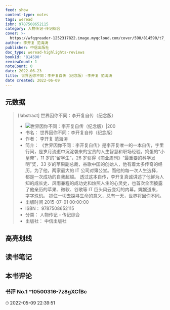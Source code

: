 ```yaml
---
feed: show
content-type: notes
tags: weread
isbn: 9787508652115
category: 人物传记-传记综合
cover: >-
  https://wfqqreader-1252317822.image.myqcloud.com/cover/590/814590/t7_814590.jpg
author: 李开复 范海涛
publisher: 中信出版社
doc_type: weread-highlights-reviews
bookId: '814590'
reviewCount: 1
noteCount: 0
date: 2022-06-23
title: 世界因你不同：李开复自传（纪念版）-李开复 范海涛
date created: 2022-06-09
---
```


## 元数据

> [!abstract] 世界因你不同：李开复自传（纪念版）
> - ![ 世界因你不同：李开复自传（纪念版）|200](https://wfqqreader-1252317822.image.myqcloud.com/cover/590/814590/t7_814590.jpg)
> - 书名： 世界因你不同：李开复自传（纪念版）
> - 作者： 李开复 范海涛
> - 简介： 《世界因你不同：李开复自传》是李开复唯一的一本自传，字里行间，是岁月流逝中沉淀袭来的宝贵的人生智慧和职场经验。捣蛋的“小皇帝”，11 岁的“留学生”，26 岁获得《商业周刊》“最重要的科学发明”奖，33 岁的苹果副总裁，谷歌中国的创始人，他有着太多传奇的经历，为了他，两家最大的 IT 公司对簿公堂。而他的每一次人生选择，都是一次成功的自我超越。 透过这本自传，李开复真诚讲述了他鲜为人知的成长史、风雨兼程的成功史和烛照人生的心灵史，也首次全面披露了他亲历的苹果、微软、谷歌等 IT 巨头风云变幻的内幕。娓娓道来，字字珠玑。 抓住一切去探寻生命的意义，总有一天，世界将因你不同。
> - 出版时间 2015-07-01 00:00:00
> - ISBN： 9787508652115
> - 分类： 人物传记 - 传记综合
> - 出版社： 中信出版社

## 高亮划线

## 读书笔记

## 本书评论

### 书评 No.1  ^10500316-7z8gXCfBc

⏱ 2022-05-09 22:39:51

